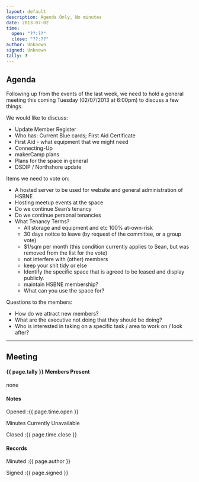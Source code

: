 ```yaml
---
layout: default
description: Agenda Only, No minutes
date: 2013-07-02
time:
  open: "??:??"
  close: "??:??"
author: Unknown
signed: Unknown
tally: ?
---
```


## Agenda

Following up from the events of the last week, we need to hold a general meeting this coming Tuesday (02/07/2013 at 6:00pm) to discuss a few things.

We would like to discuss:
* Update Member Register
* Who has: Current Blue cards; First Aid Certificate
* First Aid - what equipment that we might need
* Connecting-Up
* makerCamp plans
* Plans for the space in general
* DSDIP / Northshore update

Items we need to vote on:
* A hosted server to be used for website and general administration of HSBNE
* Hosting meetup events at the space
* Do we continue Sean’s tenancy
* Do we continue personal tenancies
* What Tenancy Terms?
  * All storage and equipment and etc 100% at-own-risk
  * 30 days notice to leave (by request of the committee, or a group vote)
  * $1/sqm per month (this condition currently applies to Sean, but was removed from the list for the vote)
  * not interfere with (other) members
  * keep your shit tidy or else
  * Identify the specific space that is agreed to be leased and display publicly.
  * maintain HSBNE membership?
  * What can you use the space for?

Questions to the members:
* How do we attract new members?
* What are the executive not doing that they should be doing?
* Who is interested in taking on a specific task / area to work on / look after?

---

## Meeting

#### {{ page.tally }} Members Present

none

#### Notes

Opened
:{{ page.time.open }}

Minutes Currently Unavailable

Closed
:{{ page.time.close }}

#### Records

Minuted
:{{ page.author }}

Signed
:{{ page.signed }}


